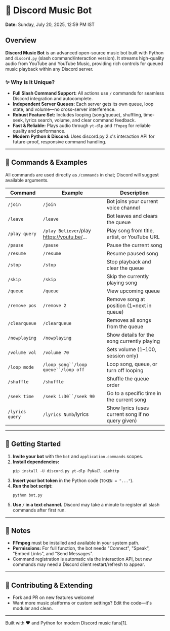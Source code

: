 # 🎵 Discord Music Bot

**Date:** Sunday, July 20, 2025, 12:59 PM IST

## Overview

**Discord Music Bot** is an advanced open-source music bot built with Python and `discord.py` (slash command/interaction version). It streams high-quality audio from YouTube and YouTube Music, providing rich controls for queued music playback within any Discord server.

### ✨ Why Is It Unique?

- **Full Slash Command Support:** All actions use `/` commands for seamless Discord integration and autocomplete.
- **Independent Server Queues:** Each server gets its own queue, loop state, and volume—no cross-server interference.
- **Robust Feature Set:** Includes looping (song/queue), shuffling, time-seek, lyrics search, volume, and clear command feedback.
- **Fast & Reliable:** Plays audio through `yt-dlp` and `FFmpeg` for reliable quality and performance.
- **Modern Python & Discord:** Uses discord.py 2.x's interaction API for future-proof, responsive command handling.

---

## 📜 Commands & Examples

All commands are used directly as `/commands` in chat; Discord will suggest available arguments.

| Command                     | Example                                         | Description                                            |
|-----------------------------|-------------------------------------------------|--------------------------------------------------------|
| `/join`                     | `/join`                                         | Bot joins your current voice channel                   |
| `/leave`                    | `/leave`                                        | Bot leaves and clears the queue                        |
| `/play query`               | `/play Believer`/play https://youtu.be/...  | Play song from title, artist, or YouTube URL           |
| `/pause`                    | `/pause`                                        | Pause the current song                                 |
| `/resume`                   | `/resume`                                       | Resume paused song                                     |
| `/stop`                     | `/stop`                                         | Stop playback and clear the queue                      |
| `/skip`                     | `/skip`                                         | Skip the currently playing song                        |
| `/queue`                    | `/queue`                                        | View upcoming queue                                    |
| `/remove pos`               | `/remove 2`                                     | Remove song at position (1=next in queue)              |
| `/clearqueue`               | `/clearqueue`                                   | Removes all songs from the queue                       |
| `/nowplaying`               | `/nowplaying`                                   | Show details for the song currently playing            |
| `/volume vol`               | `/volume 70`                                    | Sets volume (1–100, session only)                      |
| `/loop mode`                | `/loop song``/loop queue``/loop off`    | Loop song, queue, or turn off looping                  |
| `/shuffle`                  | `/shuffle`                                      | Shuffle the queue order                                |
| `/seek time`                | `/seek 1:30``/seek 90`                      | Go to a specific time in the current song              |
| `/lyrics query`             | `/lyrics Numb`/lyrics                       | Show lyrics (uses current song if no query given)      |

---

## 🚀 Getting Started

1. **Invite your bot** with the `bot` and `application.commands` scopes.
2. **Install dependencies:**
    ```
    pip install -U discord.py yt-dlp PyNaCl aiohttp
    ```
3. **Insert your bot token** in the Python code (`TOKEN = "..."`).
4. **Run the bot script:**  
    ```
    python bot.py
    ```
5. **Use `/` in a text channel.** Discord may take a minute to register all slash commands after first run.

---

## 📝 Notes

- **FFmpeg** must be installed and available in your system path.
- **Permissions:** For full function, the bot needs "Connect", "Speak", "Embed Links", and "Send Messages".
- Command registration is automatic via the interaction API, but new commands may need a Discord client restart/refresh to appear.

---

## 🤝 Contributing & Extending

- Fork and PR on new features welcome!
- Want more music platforms or custom settings? Edit the code—it's modular and clean.

---

Built with ❤️ and Python for modern Discord music fans[1].
